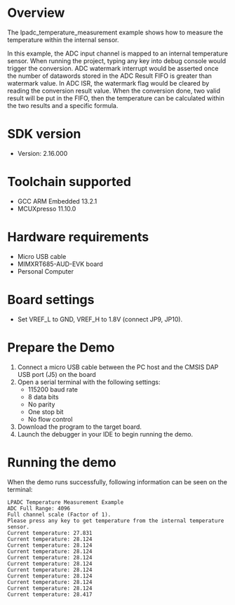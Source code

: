Overview
========

The lpadc_temperature_measurement example shows how to measure the temperature within the internal sensor.

In this example, the ADC input channel is mapped to an internal temperature sensor. When running the project, typing
any key into debug console would trigger the conversion. ADC watermark interrupt would be asserted once the number of
datawords stored in the ADC Result FIFO is greater than watermark value. In ADC ISR, the watermark flag would be
cleared by reading the conversion result value. When the conversion done, two valid result will be put in the FIFO,
then the temperature can be calculated within the two results and a specific formula. 

SDK version
===========
- Version: 2.16.000

Toolchain supported
===================
- GCC ARM Embedded  13.2.1
- MCUXpresso  11.10.0

Hardware requirements
=====================
- Micro USB cable
- MIMXRT685-AUD-EVK board
- Personal Computer

Board settings
==============
- Set VREF_L to GND, VREF_H to 1.8V (connect JP9, JP10).

Prepare the Demo
================
1.  Connect a micro USB cable between the PC host and the CMSIS DAP USB port (J5) on the board
2.  Open a serial terminal with the following settings:
    - 115200 baud rate
    - 8 data bits
    - No parity
    - One stop bit
    - No flow control
3.  Download the program to the target board.
4.  Launch the debugger in your IDE to begin running the demo.

Running the demo
================
When the demo runs successfully, following information can be seen on the terminal:
~~~~~~~~~~~~~~~~~~~~~~~~~~~~~~~~~~~~~~~~~~~~~~~~~~~
LPADC Temperature Measurement Example
ADC Full Range: 4096
Full channel scale (Factor of 1).
Please press any key to get temperature from the internal temperature sensor.
Current temperature: 27.831
Current temperature: 28.124
Current temperature: 28.124
Current temperature: 28.124
Current temperature: 28.124
Current temperature: 28.124
Current temperature: 28.124
Current temperature: 28.124
Current temperature: 28.124
Current temperature: 28.124
Current temperature: 28.417
~~~~~~~~~~~~~~~~~~~~~~~~~~~~~~~~~~~~~~~~~~~~~~~~~~~
